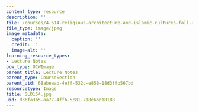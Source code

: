 ```yaml
---
content_type: resource
description: ''
file: /courses/4-614-religious-architecture-and-islamic-cultures-fall-2002/d36fa3b5aa774ffb5c81718e66d18188_SLD154.jpg
file_type: image/jpeg
image_metadata:
  caption: ''
  credit: ''
  image-alt: ''
learning_resource_types:
- Lecture Notes
ocw_type: OCWImage
parent_title: Lecture Notes
parent_type: CourseSection
parent_uid: 68abeaab-4eff-532c-e858-18d3ffb567bd
resourcetype: Image
title: SLD154.jpg
uid: d36fa3b5-aa77-4ffb-5c81-718e66d18188
---
```

